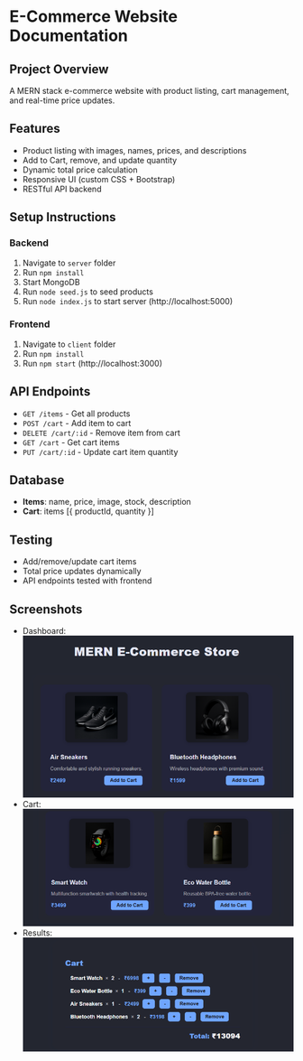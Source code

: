 # E-Commerce Website Documentation

## Project Overview
A MERN stack e-commerce website with product listing, cart management, and real-time price updates.

## Features
- Product listing with images, names, prices, and descriptions
- Add to Cart, remove, and update quantity
- Dynamic total price calculation
- Responsive UI (custom CSS + Bootstrap)
- RESTful API backend

## Setup Instructions
### Backend
1. Navigate to `server` folder
2. Run `npm install`
3. Start MongoDB
4. Run `node seed.js` to seed products
5. Run `node index.js` to start server (http://localhost:5000)

### Frontend
1. Navigate to `client` folder
2. Run `npm install`
3. Run `npm start` (http://localhost:3000)

## API Endpoints
- `GET /items` - Get all products
- `POST /cart` - Add item to cart
- `DELETE /cart/:id` - Remove item from cart
- `GET /cart` - Get cart items
- `PUT /cart/:id` - Update cart item quantity

## Database
- **Items**: name, price, image, stock, description
- **Cart**: items [{ productId, quantity }]

## Testing
- Add/remove/update cart items
- Total price updates dynamically
- API endpoints tested with frontend

## Screenshots
- Dashboard: ![Dashboard](public/Dashboard.png)
- Cart: ![Cart](public/Cart.png)
- Results: ![Results](public/Results.png)
